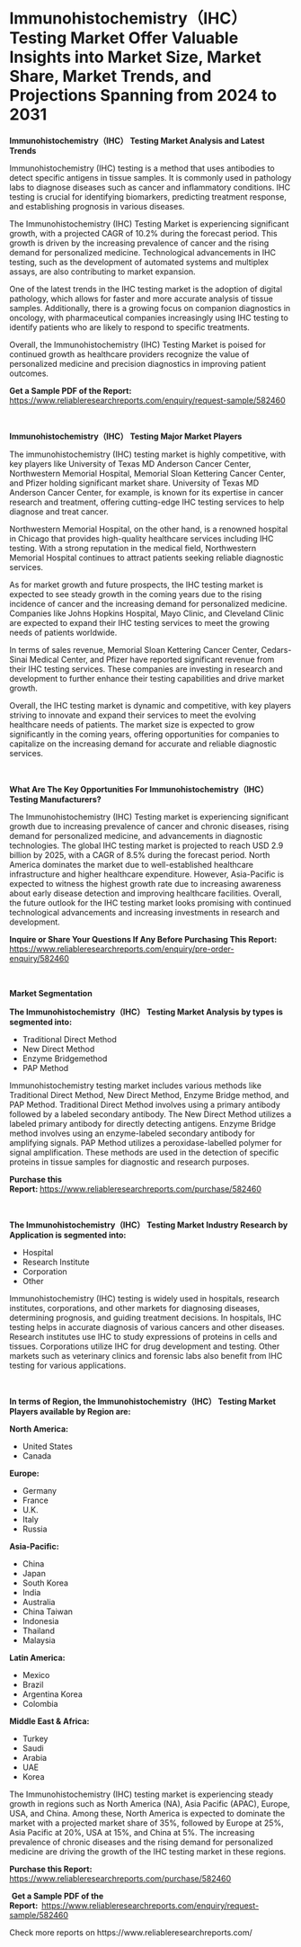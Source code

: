 <p><h1>Immunohistochemistry（IHC） Testing Market Offer Valuable Insights into Market Size, Market Share, Market Trends, and Projections Spanning from 2024 to 2031</h1></p><p><strong>Immunohistochemistry（IHC） Testing Market Analysis and Latest Trends</strong></p>
<p><p>Immunohistochemistry (IHC) testing is a method that uses antibodies to detect specific antigens in tissue samples. It is commonly used in pathology labs to diagnose diseases such as cancer and inflammatory conditions. IHC testing is crucial for identifying biomarkers, predicting treatment response, and establishing prognosis in various diseases.</p><p>The Immunohistochemistry (IHC) Testing Market is experiencing significant growth, with a projected CAGR of 10.2% during the forecast period. This growth is driven by the increasing prevalence of cancer and the rising demand for personalized medicine. Technological advancements in IHC testing, such as the development of automated systems and multiplex assays, are also contributing to market expansion.</p><p>One of the latest trends in the IHC testing market is the adoption of digital pathology, which allows for faster and more accurate analysis of tissue samples. Additionally, there is a growing focus on companion diagnostics in oncology, with pharmaceutical companies increasingly using IHC testing to identify patients who are likely to respond to specific treatments.</p><p>Overall, the Immunohistochemistry (IHC) Testing Market is poised for continued growth as healthcare providers recognize the value of personalized medicine and precision diagnostics in improving patient outcomes.</p></p>
<p><strong>Get a Sample PDF of the Report:&nbsp;</strong> <a href="https://www.reliableresearchreports.com/enquiry/request-sample/582460">https://www.reliableresearchreports.com/enquiry/request-sample/582460</a></p>
<p>&nbsp;</p>
<p><strong>Immunohistochemistry（IHC） Testing Major Market Players</strong></p>
<p><p>The immunohistochemistry (IHC) testing market is highly competitive, with key players like University of Texas MD Anderson Cancer Center, Northwestern Memorial Hospital, Memorial Sloan Kettering Cancer Center, and Pfizer holding significant market share. University of Texas MD Anderson Cancer Center, for example, is known for its expertise in cancer research and treatment, offering cutting-edge IHC testing services to help diagnose and treat cancer.</p><p>Northwestern Memorial Hospital, on the other hand, is a renowned hospital in Chicago that provides high-quality healthcare services including IHC testing. With a strong reputation in the medical field, Northwestern Memorial Hospital continues to attract patients seeking reliable diagnostic services.</p><p>As for market growth and future prospects, the IHC testing market is expected to see steady growth in the coming years due to the rising incidence of cancer and the increasing demand for personalized medicine. Companies like Johns Hopkins Hospital, Mayo Clinic, and Cleveland Clinic are expected to expand their IHC testing services to meet the growing needs of patients worldwide.</p><p>In terms of sales revenue, Memorial Sloan Kettering Cancer Center, Cedars-Sinai Medical Center, and Pfizer have reported significant revenue from their IHC testing services. These companies are investing in research and development to further enhance their testing capabilities and drive market growth.</p><p>Overall, the IHC testing market is dynamic and competitive, with key players striving to innovate and expand their services to meet the evolving healthcare needs of patients. The market size is expected to grow significantly in the coming years, offering opportunities for companies to capitalize on the increasing demand for accurate and reliable diagnostic services.</p></p>
<p>&nbsp;</p>
<p><strong>What Are The Key Opportunities For Immunohistochemistry（IHC） Testing Manufacturers?</strong></p>
<p><p>The Immunohistochemistry (IHC) Testing market is experiencing significant growth due to increasing prevalence of cancer and chronic diseases, rising demand for personalized medicine, and advancements in diagnostic technologies. The global IHC testing market is projected to reach USD 2.9 billion by 2025, with a CAGR of 8.5% during the forecast period. North America dominates the market due to well-established healthcare infrastructure and higher healthcare expenditure. However, Asia-Pacific is expected to witness the highest growth rate due to increasing awareness about early disease detection and improving healthcare facilities. Overall, the future outlook for the IHC testing market looks promising with continued technological advancements and increasing investments in research and development.</p></p>
<p><strong>Inquire or Share Your Questions If Any Before Purchasing This Report:</strong> <a href="https://www.reliableresearchreports.com/enquiry/pre-order-enquiry/582460">https://www.reliableresearchreports.com/enquiry/pre-order-enquiry/582460</a></p>
<p>&nbsp;</p>
<p><strong>Market Segmentation</strong></p>
<p><strong>The Immunohistochemistry（IHC） Testing Market Analysis by types is segmented into:</strong></p>
<p><ul><li>Traditional Direct Method</li><li>New Direct Method</li><li>Enzyme Bridgemethod</li><li>PAP Method</li></ul></p>
<p><p>Immunohistochemistry testing market includes various methods like Traditional Direct Method, New Direct Method, Enzyme Bridge method, and PAP Method. Traditional Direct Method involves using a primary antibody followed by a labeled secondary antibody. The New Direct Method utilizes a labeled primary antibody for directly detecting antigens. Enzyme Bridge method involves using an enzyme-labeled secondary antibody for amplifying signals. PAP Method utilizes a peroxidase-labelled polymer for signal amplification. These methods are used in the detection of specific proteins in tissue samples for diagnostic and research purposes.</p></p>
<p><strong>Purchase this Report:&nbsp;</strong><a href="https://www.reliableresearchreports.com/purchase/582460">https://www.reliableresearchreports.com/purchase/582460</a></p>
<p>&nbsp;</p>
<p><strong>The Immunohistochemistry（IHC） Testing Market Industry Research by Application is segmented into:</strong></p>
<p><ul><li>Hospital</li><li>Research Institute</li><li>Corporation</li><li>Other</li></ul></p>
<p><p>Immunohistochemistry (IHC) testing is widely used in hospitals, research institutes, corporations, and other markets for diagnosing diseases, determining prognosis, and guiding treatment decisions. In hospitals, IHC testing helps in accurate diagnosis of various cancers and other diseases. Research institutes use IHC to study expressions of proteins in cells and tissues. Corporations utilize IHC for drug development and testing. Other markets such as veterinary clinics and forensic labs also benefit from IHC testing for various applications.</p></p>
<p>&nbsp;</p>
<p><strong>In terms of Region, the Immunohistochemistry（IHC） Testing Market Players available by Region are:</strong></p>
<p>
    <p> <strong> North America: </strong>
        <ul>
            <li>United States</li>
            <li>Canada</li>
        </ul>
        </p> 
    <p> <strong> Europe: </strong>
        <ul>
            <li>Germany</li>
            <li>France</li>
            <li>U.K.</li>
            <li>Italy</li>
            <li>Russia</li>
        </ul>
        </p> 
    <p> <strong> Asia-Pacific: </strong>
        <ul>
            <li>China</li>
            <li>Japan</li>
            <li>South Korea</li>
            <li>India</li>
            <li>Australia</li>
            <li>China Taiwan</li>
            <li>Indonesia</li>
            <li>Thailand</li>
            <li>Malaysia</li>
        </ul>
        </p> 
    <p> <strong> Latin America: </strong>
        <ul>
            <li>Mexico</li>
            <li>Brazil</li>
            <li>Argentina Korea</li>
            <li>Colombia</li>
        </ul>
        </p> 
    <p> <strong> Middle East & Africa: </strong>
        <ul>
            <li>Turkey</li>
            <li>Saudi</li>
            <li>Arabia</li>
            <li>UAE</li>
            <li>Korea</li>
        </ul>
    </p>
    </p>
<p><p>The Immunohistochemistry (IHC) testing market is experiencing steady growth in regions such as North America (NA), Asia Pacific (APAC), Europe, USA, and China. Among these, North America is expected to dominate the market with a projected market share of 35%, followed by Europe at 25%, Asia Pacific at 20%, USA at 15%, and China at 5%. The increasing prevalence of chronic diseases and the rising demand for personalized medicine are driving the growth of the IHC testing market in these regions.</p></p>
<p><strong>Purchase this Report: </strong><a href="https://www.reliableresearchreports.com/purchase/582460">https://www.reliableresearchreports.com/purchase/582460</a></p>
<p>&nbsp;<strong>Get a Sample PDF of the Report:&nbsp;&nbsp;</strong><a href="https://www.reliableresearchreports.com/enquiry/request-sample/582460">https://www.reliableresearchreports.com/enquiry/request-sample/582460</a></p>
<p><strong></strong></p>
<p>Check more reports on https://www.reliableresearchreports.com/</p>